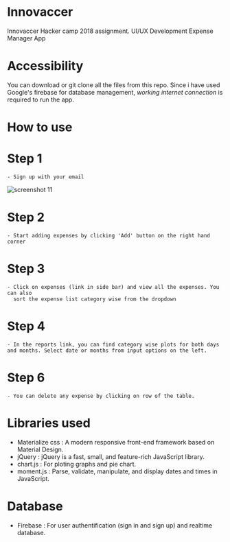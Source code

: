 # Innovaccer
Innovaccer Hacker camp 2018 assignment. 
UI/UX Development
Expense Manager App

# Accessibility
  You can download or git clone all the files from this repo.
  Since i have used Google's firebase for database management, *working internet connection* is required to run the app.
  
# How to use 
  
  # Step 1
    - Sign up with your email
 ![screenshot 11](https://user-images.githubusercontent.com/35889679/36457604-e2252476-16d0-11e8-8428-48c9dc888267.png=250x250)
  # Step 2
    - Start adding expenses by clicking 'Add' button on the right hand corner
  # Step 3
    - Click on expenses (link in side bar) and view all the expenses. You can also
      sort the expense list category wise from the dropdown
  # Step 4
    - In the reports link, you can find category wise plots for both days and months. Select date or months from input options on the left.
  # Step 6
    - You can delete any expense by clicking on row of the table.

# Libraries used
  - Materialize css : A modern responsive front-end framework based on Material Design.
  - jQuery : jQuery is a fast, small, and feature-rich JavaScript library.
  - chart.js : For ploting graphs and pie chart.
  - moment.js : Parse, validate, manipulate, and display dates and times in JavaScript.
 
 # Database
  - Firebase : For user authentification (sign in and sign up) and realtime database.
